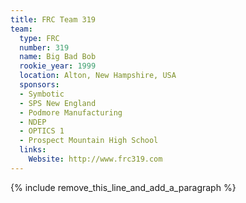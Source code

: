 ```yaml
---
title: FRC Team 319
team:
  type: FRC
  number: 319
  name: Big Bad Bob
  rookie_year: 1999
  location: Alton, New Hampshire, USA
  sponsors:
  - Symbotic
  - SPS New England
  - Podmore Manufacturing
  - NDEP
  - OPTICS 1
  - Prospect Mountain High School
  links:
    Website: http://www.frc319.com
---
```


{% include remove_this_line_and_add_a_paragraph %}